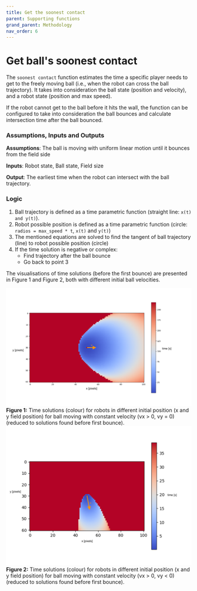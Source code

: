 ```yaml
---
title: Get the soonest contact
parent: Supporting functions
grand_parent: Methodology
nav_order: 6
---
```


# Get ball's soonest contact
The `soonest contact` function estimates the time a specific player needs to get to the freely moving ball (i.e., when the robot can cross the ball trajectory).
It takes into consideration the ball state (position and velocity), and a robot state (position and max speed). 

If the robot cannot get to the ball before it hits the wall, the function can be configured to take into consideration the ball bounces and calculate intersection time after the ball bounced. 


### Assumptions, Inputs and Outputs
__Assumptions__: The ball is moving with uniform linear motion until it bounces from the field side

__Inputs__: Robot state, Ball state, Field size

__Output__: The earliest time when the robot can intersect with the ball trajectory.

### Logic

1. Ball trajectory is defined as a time parametric function (straight line: ```x(t) and y(t)```).
2. Robot possible position is defined as a time parametric function (circle: ```radios = max_speed * t```, ```x(t)``` and ```y(t)```)
3. The mentioned equations are solved to find the tangent of ball trajectory (line) to robot possible position (circle)
4. If the time solution is negative or complex:
   * Find trajectory after the ball bounce
   * Go back to point 3
   

The visualisations of time solutions (before the first bounce) are presented in Figure 1 and Figure 2, both with different initial ball velocities.

![Behavioural Design](../../Images/time_to_ball_1.png)
__Figure 1:__ Time solutions (colour) for robots in different initial position (x and y field position) for ball moving with constant velocity (vx > 0, vy = 0) (reduced to solutions found before first bounce).
![Creational Design](../../Images/time_to_ball_2.png)
__Figure 2:__ Time solutions (colour) for robots in different initial position (x and y field position) for ball moving with constant velocity (vx > 0, vy < 0) (reduced to solutions found before first bounce).
